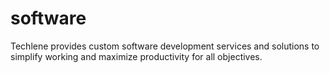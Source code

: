 # software
Techlene provides custom software development services and solutions to simplify working and maximize productivity for all objectives.
